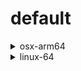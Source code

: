 # default

<details>
<summary>osx-arm64</summary>

|Dependency|Before|After|Explicit|Package|
|-|-|-|-|-|
|[setuptools](https://pypi.org/project/setuptools)|74.1.3|75.6.0|true|pypi|
|[polars](https://prefix.dev/channels/conda-forge/packages/polars)|1.15.0|1.16.0|true|conda|
|[private-package](https://prefix.dev/channels/setup-pixi-test/packages/private-package)|0.0.1|0.0.1|true|conda|
|my-package|py313hc743ca1_0|py313hc743ca1_1|true|conda|

</details>

<details>
<summary>linux-64</summary>

|Dependency|Before|After|Explicit|Package|
|-|-|-|-|-|
|pkg|0.23.0|0.23.0|true|conda|

</details>

[^1]: **Bold** means explicit dependency.
[^2]: Dependency got downgraded.

